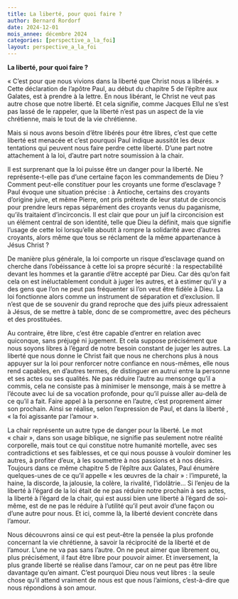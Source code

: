 ```yaml
---
title: La liberté, pour quoi faire ?
author: Bernard Rordorf
date: 2024-12-01
mois_annee: décembre 2024
categories: [perspective_a_la_foi]
layout: perspective_a_la_foi
---
```


**La liberté, pour quoi faire ?**

« C’est pour que nous vivions dans la liberté que Christ nous a libérés. » Cette déclaration de l’apôtre Paul, au début
du chapitre 5 de l’épître aux Galates, est à prendre à la lettre. En nous libérant, le Christ ne veut pas autre chose que 
notre liberté. Et cela signifie, comme Jacques Ellul ne s’est pas lassé de le rappeler, que la liberté n’est pas un aspect
de la vie chrétienne, mais le tout de la vie chrétienne.

Mais si nous avons besoin d’être libérés pour être libres, c’est que cette liberté est menacée et c’est pourquoi Paul
indique aussitôt les deux tentations qui peuvent nous faire perdre cette liberté. D’une part notre attachement à la loi,
d’autre part notre soumission à la chair.

Il est surprenant que la loi puisse être un danger pour la liberté. Ne représente-t-elle pas d’une certaine façon les
commandements de Dieu ? Comment peut-elle constituer pour les croyants une forme d’esclavage ? Paul évoque une situation 
précise : à Antioche, certains des croyants d’origine juive, et même Pierre, ont pris prétexte de leur statut de circoncis
pour prendre leurs repas séparément des croyants venus du paganisme, qu’ils traitaient d’incirconcis. Il est clair que pour
un juif la circoncision est un élément central de son identité, telle que Dieu la définit, mais que signifie l’usage de
cette loi lorsqu’elle aboutit à rompre la solidarité avec d’autres croyants, alors même que tous se réclament de la même 
appartenance à Jésus Christ ?

De manière plus générale, la loi comporte un risque d’esclavage quand on cherche dans l’obéissance à cette loi sa propre
sécurité : la respectabilité devant les hommes et la garantie d’être accepté par Dieu. Car dès qu’on fait cela on est 
inéluctablement conduit à juger les autres, et à estimer qu’il y a des gens que l’on ne peut pas fréquenter si l’on veut
être fidèle à Dieu. La loi fonctionne alors comme un instrument de séparation et d’exclusion. Il n’est que de se souvenir
du grand reproche que des juifs pieux adressaient à Jésus, de se mettre à table, donc de se compromettre, avec des pécheurs
et des prostituées.

Au contraire, être libre, c’est être capable d’entrer en relation avec quiconque, sans préjugé ni jugement. Et cela suppose
précisément que nous soyons libres à l’égard de notre besoin constant de juger les autres. La liberté que nous donne le 
Christ fait que nous ne cherchons plus à nous appuyer sur la loi pour renforcer notre confiance en nous-mêmes, elle nous
rend capables, en d’autres termes, de distinguer en autrui entre la personne et ses actes ou ses qualités. Ne pas réduire 
l’autre au mensonge qu’il a commis, cela ne consiste pas à minimiser le mensonge, mais à se mettre à l’écoute avec lui 
de sa vocation profonde, pour qu’il puisse aller au-delà de ce qu’il a fait. Faire appel à la personne en l’autre, c’est 
proprement aimer son prochain. Ainsi se réalise, selon l’expression de Paul, et dans la liberté , « la foi agissante par
l’amour ».

La chair représente un autre type de danger pour la liberté. Le mot « chair », dans son usage biblique, ne signifie pas 
seulement notre réalité corporelle, mais tout ce qui constitue notre humanité mortelle, avec ses contradictions et ses 
faiblesses, et ce qui nous pousse à vouloir dominer les autres, à profiter d’eux, à les soumettre à nos passions et à nos
désirs. Toujours dans ce même chapitre 5 de l’épître aux Galates, Paul énumère quelques-unes de ce qu’il appelle « les 
œuvres de la chair » : l’impureté, la haine, la discorde, la jalousie, la colère, la rivalité, l’idolâtrie… Si l’enjeu de
la liberté à l’égard de la loi était de ne pas réduire notre prochain à ses actes, la liberté à l’égard de la chair, qui 
est aussi bien une liberté à l’égard de soi-même, est de ne pas le réduire à l’utilité qu’il peut avoir d’une façon ou
d’une autre pour nous. Et ici, comme là, la liberté devient concrète dans l’amour.

Nous découvrons ainsi ce qui est peut-être la pensée la plus profonde concernant la vie chrétienne, à savoir la réciprocité
de la liberté et de l’amour. L’une ne va pas sans l’autre. On ne peut aimer que librement ou, plus précisément, il faut 
être libre pour pouvoir aimer. Et inversement, la plus grande liberté se réalise dans l’amour, car on ne peut pas être 
libre davantage qu’en aimant. C’est pourquoi Dieu nous veut libres : la seule chose qu’il attend vraiment de nous est que
nous l’aimions, c’est-à-dire que nous répondions à son amour. 



